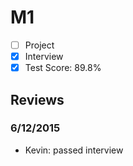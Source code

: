 # M1

- [ ] Project 
- [x] Interview
- [x] Test Score: 89.8%

## Reviews

### 6/12/2015

- Kevin: passed interview

